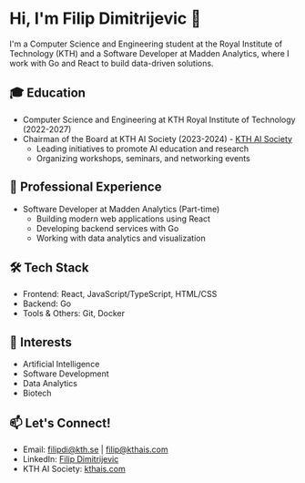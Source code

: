 # Hi, I'm Filip Dimitrijevic 👋

I'm a Computer Science and Engineering student at the Royal Institute of Technology (KTH) and a Software Developer at Madden Analytics, where I work with Go and React to build data-driven solutions.

## 🎓 Education
- Computer Science and Engineering at KTH Royal Institute of Technology (2022-2027)
- Chairman of the Board at KTH AI Society (2023-2024) - [KTH AI Society](https://kthais.com)
  - Leading initiatives to promote AI education and research
  - Organizing workshops, seminars, and networking events

## 💼 Professional Experience
- Software Developer at Madden Analytics (Part-time)
  - Building modern web applications using React
  - Developing backend services with Go
  - Working with data analytics and visualization

## 🛠️ Tech Stack
- Frontend: React, JavaScript/TypeScript, HTML/CSS
- Backend: Go
- Tools & Others: Git, Docker

## 🤖 Interests
- Artificial Intelligence
- Software Development
- Data Analytics
- Biotech

## 📫 Let's Connect!
- Email: [filipdi@kth.se](mailto:filipdi@kth.se) | [filip@kthais.com](mailto:filip@kthais.com)
- LinkedIn: [Filip Dimitrijevic](https://www.linkedin.com/in/filip-dimitrijevic-6b0543215/)
- KTH AI Society: [kthais.com](https://kthais.com)
